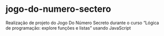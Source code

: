 # jogo-do-numero-sectero
Realização de projeto do Jogo Do Número Secreto durante o curso “Lógica de programação: explore funções e listas” usando JavaScript
